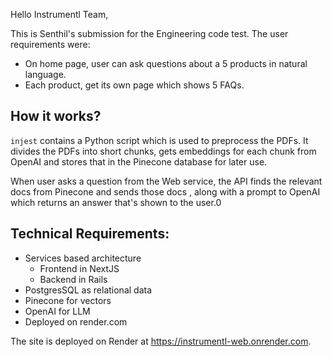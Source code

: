 Hello Instrumentl Team,

This is Senthil's submission for the Engineering code test. The user requirements were:

* On home page, user can ask questions about a 5 products in natural language.
* Each product, get its own page which shows 5 FAQs.

## How it works?

`injest` contains a Python script which is used to preprocess the PDFs. It divides the PDFs into short chunks, gets embeddings for each chunk from OpenAI and stores that in the Pinecone database for later use.

When user asks a question from the Web service, the API finds the relevant docs from Pinecone and sends those docs , along with a prompt to OpenAI which returns an answer that's shown to the user.0

## Technical Requirements:

* Services based architecture
  * Frontend in NextJS
  * Backend in Rails
* PostgresSQL as relational data
* Pinecone for vectors
* OpenAI for LLM
* Deployed on render.com

The site is deployed on Render at https://instrumentl-web.onrender.com.